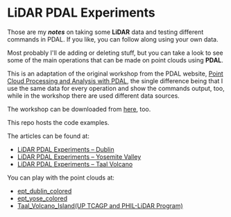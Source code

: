 # LiDAR PDAL Experiments

<p>Those are my <strong><em>notes</em></strong> on taking some <strong>LiDAR</strong> data and testing different commands in PDAL. If you like, you can follow along using your own data.</p>

<p>Most probably I'll de adding or deleting stuff, but you can take a look to see some of the main operations that can be made on point clouds using <strong>PDAL</strong>.</p>

<p>This is an adaptation of the original workshop from the PDAL website, <a href="https://pdal.io/workshop/index.html">Point Cloud Processing and Analysis with PDAL</a>, the single difference being that I use the same data for every operation and show the commands output, too, while in the workshop there are used different data sources.</p>

<p>The workshop can be downloaded from <a href="https://pdal.s3.amazonaws.com/workshop/PDAL-workshop.pdf">here</a>, too.</p>

This repo hosts the code examples.

The articles can be found at:
* <a href="https://blog.maptheclouds.com/learning/lidar-pdal-experiments-dublin" target="_blank">LiDAR PDAL Experiments – Dublin</a>
* <a href="https://blog.maptheclouds.com/learning/lidar-pdal-experiments-yosemite-valley" target="_blank">LiDAR PDAL Experiments – Yosemite Valley</a>
* <a href="https://blog.maptheclouds.com/learning/lidar-pdal-experiments" target="_blank">LiDAR PDAL Experiments – Taal Volcano</a>

You can play with the point clouds at:
* <a href='https://potree.entwine.io/data/view.html?r="https://maptheclouds.com/ept_dublin_colored/"' target="_blank">ept_dublin_colored</a>
* <a href='https://potree.entwine.io/data/view.html?r="https://maptheclouds.com/ept_yose_colored/"' target="_blank">ept_yose_colored</a>
* <a href='https://potree.entwine.io/data/view.html?r="https://phil-lidar-taal-entwine-s3.s3.us-east-2.amazonaws.com/Taal_Volcano_Island/"' target="_blank">Taal_Volcano_Island(UP TCAGP and PHIL-LiDAR Program)</a>